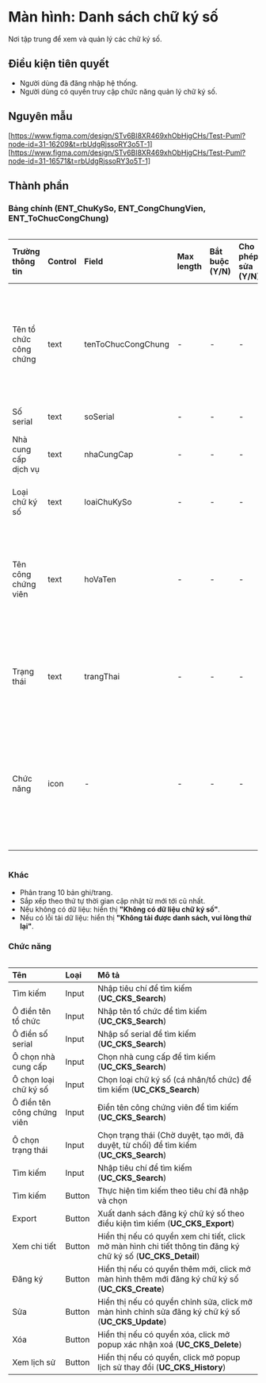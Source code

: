 # Màn hình: Danh sách chữ ký số
Nơi tập trung để xem và quản lý các chữ ký số.

## Điều kiện tiên quyết
- Người dùng đã đăng nhập hệ thống.
- Người dùng có quyền truy cập chức năng quản lý chữ ký số.

## Nguyên mẫu
[https://www.figma.com/design/STv6BI8XR469xhObHjgCHs/Test-Puml?node-id=31-16209&t=rbUdgRjssoRY3o5T-1]
[https://www.figma.com/design/STv6BI8XR469xhObHjgCHs/Test-Puml?node-id=31-16571&t=rbUdgRjssoRY3o5T-1]

## Thành phần

### Bảng chính (ENT_ChuKySo, ENT_CongChungVien, ENT_ToChucCongChung)

<div style="overflow-x:auto">

| Trường thông tin       | Control | Field              | Max length | Bắt buộc (Y/N) | Cho phép sửa (Y/N) | Mô tả                                                                 |
|:-----------------------|:--------|:-------------------|:-----------|:---------------|:-------------------|:----------------------------------------------------------------------|
| Tên tổ chức công chứng | text    | tenToChucCongChung | -          | -              | -                  | Chỉ hiển thị trong trường hợp người dùng cấp Sở và cấp Bộ             |
| Số serial              | text    | soSerial           | -          | -              | -                  | Số Serial                                                             |
| Nhà cung cấp dịch vụ   | text    | nhaCungCap         | -          | -              | -                  | Nhà cung cấp chữ ký số                                                |
| Loại chữ ký số         | text    | loaiChuKySo        | -          | -              | -                  | Cá nhân / Tổ chức                                                     |
| Tên công chứng viên    | text    | hoVaTen            | -          | -              | -                  | Hiển thị tên công chứng viên đã chọn nếu là chữ ký số cá nhân         |
| Trạng thái             | text    | trangThai          | -          | -              | -                  | Mới tạo / Chờ duyệt / Đã duyệt / Từ chối                              |
| Chức năng              | icon    | -                  | -          | -              | -                  | Xem chi tiết, Chỉnh sửa, Xóa, xem lịch sử (tuỳ quyền, tuỳ trạng thái) |

</div>

### Khác
- Phân trang 10 bản ghi/trang.  
- Sắp xếp theo thứ tự thời gian cập nhật từ mới tới cũ nhất.  
- Nếu không có dữ liệu: hiển thị **"Không có dữ liệu chữ ký số"**.  
- Nếu có lỗi tải dữ liệu: hiển thị **"Không tải được danh sách, vui lòng thử lại"**.  

### Chức năng

<div style="overflow-x:auto">

| Tên                        | Loại   | Mô tả                                                                                                       |
|:---------------------------|:-------|:------------------------------------------------------------------------------------------------------------|
| Tìm kiếm                   | Input  | Nhập tiêu chí để tìm kiếm (**UC_CKS_Search**)                                                               |
| Ô điền tên tổ chức         | Input  | Nhập tên tổ chức để tìm kiếm (**UC_CKS_Search**)                                                            |
| Ô điền số serial           | Input  | Nhập số serial để tìm kiếm (**UC_CKS_Search**)                                                              |
| Ô chọn nhà cung cấp        | Input  | Chọn nhà cung cấp để tìm kiếm (**UC_CKS_Search**)                                                           |
| Ô chọn loại chữ ký số      | Input  | Chọn loại chữ ký số (cá nhân/tổ chức) để tìm kiếm (**UC_CKS_Search**)                                       |
| Ô điền tên công chứng viên | Input  | Điền tên công chứng viên để tìm kiếm (**UC_CKS_Search**)                                                    |
| Ô chọn trạng thái          | Input  | Chọn trạng thái (Chờ duyệt, tạo mới, đã duyệt, từ chối) để tìm kiếm (**UC_CKS_Search**)                     |
| Tìm kiếm                   | Input  | Nhập tiêu chí để tìm kiếm (**UC_CKS_Search**)                                                               |
| Tìm kiếm                   | Button | Thực hiện tìm kiếm theo tiêu chí đã nhập và chọn                                                            |
| Export                     | Button | Xuất danh sách đăng ký chữ ký số theo điều kiện tìm kiếm (**UC_CKS_Export**)                                |
| Xem chi tiết               | Button | Hiển thị nếu có quyền xem chi tiết, click mở màn hình chi tiết thông tin đăng ký chữ ký số (**UC_CKS_Detail**) |
| Đăng ký                    | Button | Hiển thị nếu có quyền thêm mới, click mở màn hình thêm mới đăng ký chữ ký số (**UC_CKS_Create**)               |
| Sửa                        | Button | Hiển thị nếu có quyền chỉnh sửa, click mở màn hình chỉnh sửa đăng ký chữ ký số (**UC_CKS_Update**)             |
| Xóa                        | Button | Hiển thị nếu có quyền xóa, click mở popup xác nhận xoá (**UC_CKS_Delete**)                                  |
| Xem lịch sử                | Button | Hiển thị nếu có quyền, click mở popup lịch sử thay đổi (**UC_CKS_History**)                                 |

</div>
